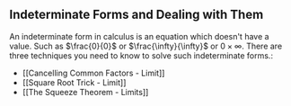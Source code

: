 ## Indeterminate Forms and Dealing with Them
An indeterminate form in calculus is an equation which doesn't have a value. Such as $\frac{0}{0}$ or $\frac{\infty}{\infty}$ or $0 \times \infty$. There are three techniques you need to know to solve such indeterminate forms.:
* [[Cancelling Common Factors - Limit]]
* [[Square Root Trick - Limit]]
* [[The Squeeze Theorem - Limits]]